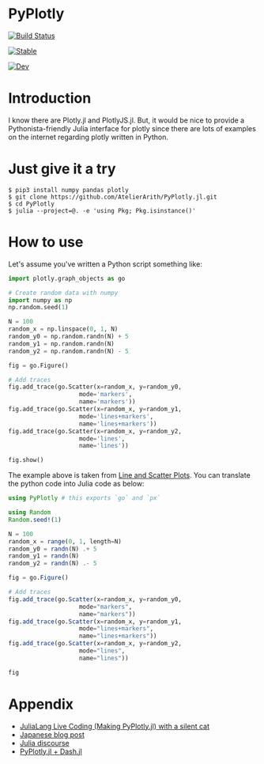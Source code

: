 # PyPlotly 

[![Build Status](https://github.com/AtelierArith/PyPlotly.jl/actions/workflows/CI.yml/badge.svg?branch=main)](https://github.com/AtelierArith/PyPlotly.jl/actions/workflows/CI.yml?query=branch%3Amain) 

[![Stable](https://img.shields.io/badge/docs-stable-blue.svg)](https://AtelierArith.github.io/PyPlotly.jl/stable) 

[![Dev](https://img.shields.io/badge/docs-dev-blue.svg)](https://AtelierArith.github.io/PyPlotly.jl/dev)

# Introduction

I know there are Plotly.jl and PlotlyJS.jl. But, it would be nice to provide a Pythonista-friendly Julia interface for plotly since there are lots of examples on the internet regarding plotly written in Python.

# Just give it a try

```console
$ pip3 install numpy pandas plotly
$ git clone https://github.com/AtelierArith/PyPlotly.jl.git
$ cd PyPlotly
$ julia --project=@. -e 'using Pkg; Pkg.isinstance()'
```

# How to use

Let's assume you've written a Python script something like:

```python
import plotly.graph_objects as go

# Create random data with numpy
import numpy as np
np.random.seed(1)

N = 100
random_x = np.linspace(0, 1, N)
random_y0 = np.random.randn(N) + 5
random_y1 = np.random.randn(N)
random_y2 = np.random.randn(N) - 5

fig = go.Figure()

# Add traces
fig.add_trace(go.Scatter(x=random_x, y=random_y0,
                    mode='markers',
                    name='markers'))
fig.add_trace(go.Scatter(x=random_x, y=random_y1,
                    mode='lines+markers',
                    name='lines+markers'))
fig.add_trace(go.Scatter(x=random_x, y=random_y2,
                    mode='lines',
                    name='lines'))

fig.show()
```

The example above is taken from [Line and Scatter Plots](https://plotly.com/python/line-and-scatter/#line-and-scatter-plots). You can translate the python code into Julia code as below:

```julia
using PyPlotly # this exports `go` and `px`

using Random
Random.seed!(1)

N = 100
random_x = range(0, 1, length=N)
random_y0 = randn(N) .+ 5
random_y1 = randn(N)
random_y2 = randn(N) .- 5

fig = go.Figure()

# Add traces
fig.add_trace(go.Scatter(x=random_x, y=random_y0,
                    mode="markers",
                    name="markers"))
fig.add_trace(go.Scatter(x=random_x, y=random_y1,
                    mode="lines+markers",
                    name="lines+markers"))
fig.add_trace(go.Scatter(x=random_x, y=random_y2,
                    mode="lines",
                    name="lines"))

fig
```

# Appendix

- [JuliaLang Live Coding (Making PyPlotly.jl) with a silent cat](https://www.youtube.com/watch?v=Nb_w0MV4OLs&t=1994s)
- [Japanese blog post](https://zenn.dev/terasakisatoshi/articles/ebac6e005b9200)
- [Julia discourse](https://discourse.julialang.org/t/pyplotly-jl/76035)
- [PyPlotly.jl + Dash.jl](https://github.com/plotly/Dash.jl/issues/50#issuecomment-1033972687)

